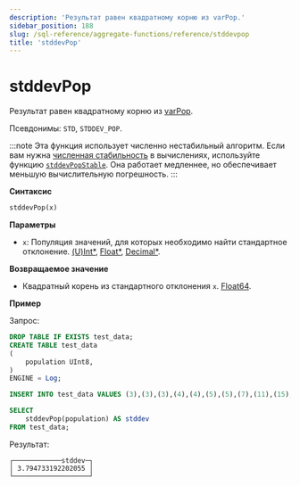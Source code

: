 ```yaml
---
description: 'Результат равен квадратному корню из varPop.'
sidebar_position: 188
slug: /sql-reference/aggregate-functions/reference/stddevpop
title: 'stddevPop'
---
```



# stddevPop

Результат равен квадратному корню из [varPop](../../../sql-reference/aggregate-functions/reference/varpop.md).

Псевдонимы: `STD`, `STDDEV_POP`.

:::note
Эта функция использует численно нестабильный алгоритм. Если вам нужна [численная стабильность](https://en.wikipedia.org/wiki/Numerical_stability) в вычислениях, используйте функцию [`stddevPopStable`](../reference/stddevpopstable.md). Она работает медленнее, но обеспечивает меньшую вычислительную погрешность.
:::

**Синтаксис**

```sql
stddevPop(x)
```

**Параметры**

- `x`: Популяция значений, для которых необходимо найти стандартное отклонение. [(U)Int*](../../data-types/int-uint.md), [Float*](../../data-types/float.md), [Decimal*](../../data-types/decimal.md).

**Возвращаемое значение**

- Квадратный корень из стандартного отклонения `x`. [Float64](../../data-types/float.md).


**Пример**

Запрос:

```sql
DROP TABLE IF EXISTS test_data;
CREATE TABLE test_data
(
    population UInt8,
)
ENGINE = Log;

INSERT INTO test_data VALUES (3),(3),(3),(4),(4),(5),(5),(7),(11),(15);

SELECT
    stddevPop(population) AS stddev
FROM test_data;
```

Результат:

```response
┌────────────stddev─┐
│ 3.794733192202055 │
└───────────────────┘
```
